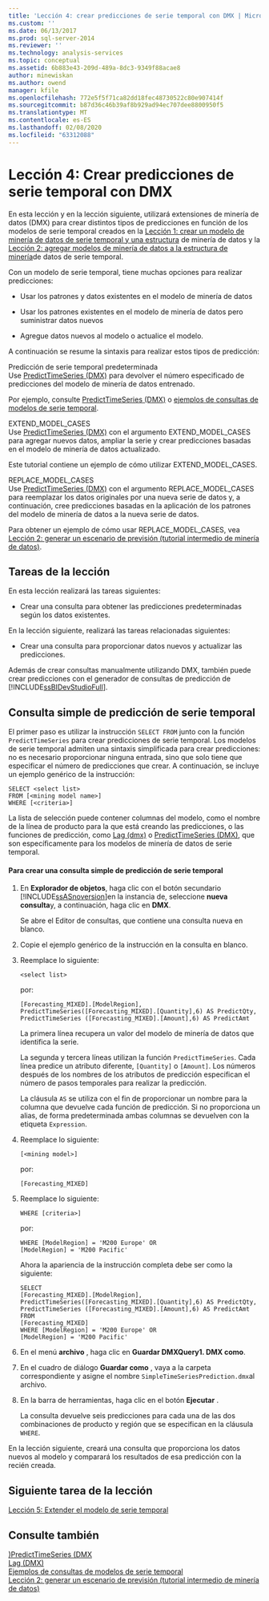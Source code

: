 ```yaml
---
title: 'Lección 4: crear predicciones de serie temporal con DMX | Microsoft Docs'
ms.custom: ''
ms.date: 06/13/2017
ms.prod: sql-server-2014
ms.reviewer: ''
ms.technology: analysis-services
ms.topic: conceptual
ms.assetid: 6b883e43-209d-489a-8dc3-9349f88acae8
author: minewiskan
ms.author: owend
manager: kfile
ms.openlocfilehash: 772e5f5f71ca82dd18fec48730522c80e907414f
ms.sourcegitcommit: b87d36c46b39af8b929ad94ec707dee8800950f5
ms.translationtype: MT
ms.contentlocale: es-ES
ms.lasthandoff: 02/08/2020
ms.locfileid: "63312088"
---
```

# <a name="lesson-4-creating-time-series-predictions-using-dmx"></a>Lección 4: Crear predicciones de serie temporal con DMX
  En esta lección y en la lección siguiente, utilizará extensiones de minería de datos (DMX) para crear distintos tipos de predicciones en función de los modelos de serie temporal creados en la [Lección 1: crear un modelo de minería de datos de serie temporal y una estructura](../../2014/tutorials/lesson-1-creating-a-time-series-mining-model-and-mining-structure.md) de minería de datos y la [Lección 2: agregar modelos de minería de datos a la estructura de minería](../../2014/tutorials/lesson-2-adding-mining-models-to-the-time-series-mining-structure.md)de datos de serie temporal.  
  
 Con un modelo de serie temporal, tiene muchas opciones para realizar predicciones:  
  
-   Usar los patrones y datos existentes en el modelo de minería de datos  
  
-   Usar los patrones existentes en el modelo de minería de datos pero suministrar datos nuevos  
  
-   Agregue datos nuevos al modelo o actualice el modelo.  
  
 A continuación se resume la sintaxis para realizar estos tipos de predicción:  
  
 Predicción de serie temporal predeterminada  
 Use [PredictTimeSeries &#40;DMX&#41;](/sql/dmx/predicttimeseries-dmx) para devolver el número especificado de predicciones del modelo de minería de datos entrenado.  
  
 Por ejemplo, consulte [PredictTimeSeries &#40;DMX&#41;](/sql/dmx/predicttimeseries-dmx) o [ejemplos de consultas de modelos de serie temporal](../../2014/analysis-services/data-mining/time-series-model-query-examples.md).  
  
 EXTEND_MODEL_CASES  
 Use [PredictTimeSeries &#40;DMX&#41;](/sql/dmx/predicttimeseries-dmx) con el argumento EXTEND_MODEL_CASES para agregar nuevos datos, ampliar la serie y crear predicciones basadas en el modelo de minería de datos actualizado.  
  
 Este tutorial contiene un ejemplo de cómo utilizar EXTEND_MODEL_CASES.  
  
 REPLACE_MODEL_CASES  
 Use [PredictTimeSeries &#40;DMX&#41;](/sql/dmx/predicttimeseries-dmx) con el argumento REPLACE_MODEL_CASES para reemplazar los datos originales por una nueva serie de datos y, a continuación, cree predicciones basadas en la aplicación de los patrones del modelo de minería de datos a la nueva serie de datos.  
  
 Para obtener un ejemplo de cómo usar REPLACE_MODEL_CASES, vea [Lección 2: generar un escenario de previsión &#40;tutorial intermedio de minería de datos&#41;](../../2014/tutorials/lesson-2-building-a-forecasting-scenario-intermediate-data-mining-tutorial.md).  
  
## <a name="lesson-tasks"></a>Tareas de la lección  
 En esta lección realizará las tareas siguientes:  
  
-   Crear una consulta para obtener las predicciones predeterminadas según los datos existentes.  
  
 En la lección siguiente, realizará las tareas relacionadas siguientes:  
  
-   Crear una consulta para proporcionar datos nuevos y actualizar las predicciones.  
  
 Además de crear consultas manualmente utilizando DMX, también puede crear predicciones con el generador de consultas de predicción de [!INCLUDE[ssBIDevStudioFull](../includes/ssbidevstudiofull-md.md)].  
  
## <a name="simple-time-series-prediction-query"></a>Consulta simple de predicción de serie temporal  
 El primer paso es utilizar la instrucción `SELECT FROM` junto con la función `PredictTimeSeries` para crear predicciones de serie temporal. Los modelos de serie temporal admiten una sintaxis simplificada para crear predicciones: no es necesario proporcionar ninguna entrada, sino que solo tiene que especificar el número de predicciones que crear. A continuación, se incluye un ejemplo genérico de la instrucción:  
  
```  
SELECT <select list>   
FROM [<mining model name>]   
WHERE [<criteria>]  
```  
  
 La lista de selección puede contener columnas del modelo, como el nombre de la línea de producto para la que está creando las predicciones, o las funciones de predicción, como [Lag &#40;dmx&#41;](/sql/dmx/lag-dmx) o [PredictTimeSeries &#40;DMX&#41;](/sql/dmx/predicttimeseries-dmx), que son específicamente para los modelos de minería de datos de serie temporal.  
  
#### <a name="to-create-a-simple-time-series-prediction-query"></a>Para crear una consulta simple de predicción de serie temporal  
  
1.  En **Explorador de objetos**, haga clic con el botón secundario [!INCLUDE[ssASnoversion](../includes/ssasnoversion-md.md)]en la instancia de, seleccione **nueva consulta**y, a continuación, haga clic en **DMX**.  
  
     Se abre el Editor de consultas, que contiene una consulta nueva en blanco.  
  
2.  Copie el ejemplo genérico de la instrucción en la consulta en blanco.  
  
3.  Reemplace lo siguiente:  
  
    ```  
    <select list>   
    ```  
  
     por:  
  
    ```  
    [Forecasting_MIXED].[ModelRegion],  
    PredictTimeSeries([Forecasting_MIXED].[Quantity],6) AS PredictQty,  
    PredictTimeSeries ([Forecasting_MIXED].[Amount],6) AS PredictAmt  
    ```  
  
     La primera línea recupera un valor del modelo de minería de datos que identifica la serie.  
  
     La segunda y tercera líneas utilizan la función `PredictTimeSeries`. Cada línea predice un atributo diferente, `[Quantity]` o `[Amount]`. Los números después de los nombres de los atributos de predicción especifican el número de pasos temporales para realizar la predicción.  
  
     La cláusula `AS` se utiliza con el fin de proporcionar un nombre para la columna que devuelve cada función de predicción. Si no proporciona un alias, de forma predeterminada ambas columnas se devuelven con la etiqueta `Expression`.  
  
4.  Reemplace lo siguiente:  
  
    ```  
    [<mining model>]   
    ```  
  
     por:  
  
    ```  
    [Forecasting_MIXED]  
    ```  
  
5.  Reemplace lo siguiente:  
  
    ```  
    WHERE [criteria>]   
    ```  
  
     por:  
  
    ```  
    WHERE [ModelRegion] = 'M200 Europe' OR  
    [ModelRegion] = 'M200 Pacific'  
    ```  
  
     Ahora la apariencia de la instrucción completa debe ser como la siguiente:  
  
    ```  
    SELECT  
    [Forecasting_MIXED].[ModelRegion],  
    PredictTimeSeries([Forecasting_MIXED].[Quantity],6) AS PredictQty,  
    PredictTimeSeries ([Forecasting_MIXED].[Amount],6) AS PredictAmt  
    FROM   
    [Forecasting_MIXED]  
    WHERE [ModelRegion] = 'M200 Europe' OR  
    [ModelRegion] = 'M200 Pacific'  
    ```  
  
6.  En el menú **archivo** , haga clic en **Guardar DMXQuery1. DMX como**.  
  
7.  En el cuadro de diálogo **Guardar como** , vaya a la carpeta correspondiente y asigne el nombre `SimpleTimeSeriesPrediction.dmx`al archivo.  
  
8.  En la barra de herramientas, haga clic en el botón **Ejecutar** .  
  
     La consulta devuelve seis predicciones para cada una de las dos combinaciones de producto y región que se especifican en la cláusula `WHERE`.  
  
 En la lección siguiente, creará una consulta que proporciona los datos nuevos al modelo y comparará los resultados de esa predicción con la recién creada.  
  
## <a name="next-task-in-lesson"></a>Siguiente tarea de la lección  
 [Lección 5: Extender el modelo de serie temporal](../../2014/tutorials/lesson-5-extending-the-time-series-model.md)  
  
## <a name="see-also"></a>Consulte también  
 [&#41;PredictTimeSeries &#40;DMX](/sql/dmx/predicttimeseries-dmx)   
 [Lag &#40;DMX&#41;](/sql/dmx/lag-dmx)   
 [Ejemplos de consultas de modelos de serie temporal](../../2014/analysis-services/data-mining/time-series-model-query-examples.md)   
 [Lección 2: generar un escenario de previsión &#40;tutorial intermedio de minería de datos&#41;](../../2014/tutorials/lesson-2-building-a-forecasting-scenario-intermediate-data-mining-tutorial.md)  
  
  

